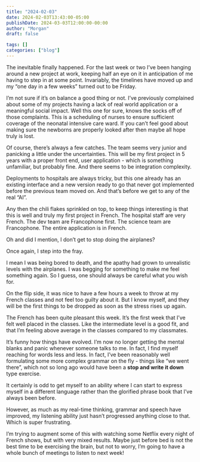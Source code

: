 ```yaml
---
title: "2024-02-03"
date: 2024-02-03T13:43:00-05:00
publishDate: 2024-03-03T12:00:00-00:00
author: "Morgan"
draft: false

tags: []
categories: ["blog"]
---
```


The inevitable finally happened. For the last week or two I’ve been hanging around a new project at work, keeping half an eye on it in anticipation of me having to step in at some point. Invariably, the timelines have moved up and my “one day in a few weeks” turned out to be Friday.

I’m not sure if it’s on balance a good thing or not. I’ve previously complained about some of my projects having a lack of real world application or a meaningful social impact. Well this one for sure, knows the socks off of those complaints. This is a scheduling of nurses to ensure sufficient coverage of the neonatal intensive care ward. If you can’t feel good about making sure the newborns are properly looked after then maybe all hope truly is lost.

Of course, there’s always a few catches. The team seems very junior and panicking a little under the uncertainties. This will be my first project in 5 years with a proper front end, user application - which is something unfamiliar, but probably fine. And there seems to be integration complexity.

Deployments to hospitals are always tricky, but this one already has an existing interface and a new version ready to go that never got implemented before the previous team moved on. And that’s before we get to any of the real “AI”.

Any then the chili flakes sprinkled on top, to keep things interesting is that this is well and truly my first project in French. The hospital staff are very French. The dev team are Francophone first. The science team are Francophone. The entire application is in French.

Oh and did I mention, I don’t get to stop doing the airplanes?

Once again, I step into the fray.

I mean I was being bored to death, and the apathy had grown to unrealistic levels with the airplanes. I was begging for something to make me feel something again. So I guess, one should always be careful what you wish for.

On the flip side, it was nice to have a few hours a week to throw at my French classes and not feel too guilty about it. But I know myself, and they will be the first things to be dropped as soon as the stress rises up again.

The French has been quite pleasant this week. It’s the first week that I’ve felt well placed in the classes. Like the intermediate level is a good fit, and that I’m feeling above average in the classes compared to my classmates.

It’s funny how things have evolved. I’m now no longer getting the mental blanks and panic whenever someone talks to me. In fact, I find myself reaching for words less and less. In fact, I’ve been reasonably well formulating some more complex grammar on the fly - things like “we went there”, which not so long ago would have been a **stop and write it down** type exercise.

It certainly is odd to get myself to an ability where I can start to express myself in a different language rather than the glorified phrase book that I’ve always been before.

However, as much as my real-time thinking, grammar and speech have improved, my listening ability just hasn’t progressed anything close to that. Which is super frustrating.

I’m trying to augment some of this with watching some Netflix every night of French shows, but with very mixed results. Maybe just before bed is not the best time to be exercising the brain, but not to worry, I’m going to have a whole bunch of meetings to listen to next week!
